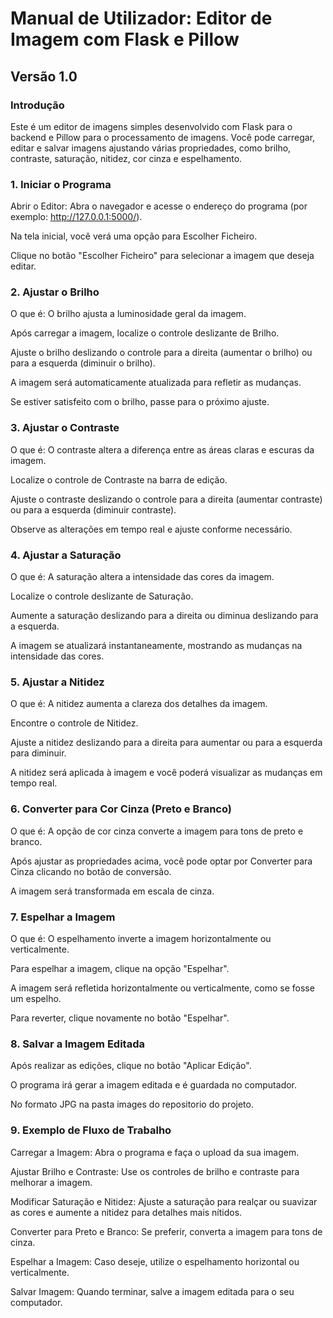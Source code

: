 # Manual de Utilizador: Editor de Imagem com Flask e Pillow
## Versão 1.0

### Introdução
Este é um editor de imagens simples desenvolvido com Flask para o backend e Pillow para o processamento de imagens. Você pode carregar, editar e salvar imagens ajustando várias propriedades, como brilho, contraste, saturação, nitidez, cor cinza e espelhamento.

### 1. Iniciar o Programa
Abrir o Editor: Abra o navegador e acesse o endereço do programa (por exemplo: http://127.0.0.1:5000/).

Na tela inicial, você verá uma opção para Escolher Ficheiro.

Clique no botão "Escolher Ficheiro" para selecionar a imagem que deseja editar.

### 2. Ajustar o Brilho
O que é: O brilho ajusta a luminosidade geral da imagem.

Após carregar a imagem, localize o controle deslizante de Brilho.

Ajuste o brilho deslizando o controle para a direita (aumentar o brilho) ou para a esquerda (diminuir o brilho).

A imagem será automaticamente atualizada para refletir as mudanças.

Se estiver satisfeito com o brilho, passe para o próximo ajuste.

### 3. Ajustar o Contraste
O que é: O contraste altera a diferença entre as áreas claras e escuras da imagem.

Localize o controle de Contraste na barra de edição.

Ajuste o contraste deslizando o controle para a direita (aumentar contraste) ou para a esquerda (diminuir contraste).

Observe as alterações em tempo real e ajuste conforme necessário.

### 4. Ajustar a Saturação
O que é: A saturação altera a intensidade das cores da imagem.

Localize o controle deslizante de Saturação.

Aumente a saturação deslizando para a direita ou diminua deslizando para a esquerda.

A imagem se atualizará instantaneamente, mostrando as mudanças na intensidade das cores.

### 5. Ajustar a Nitidez
O que é: A nitidez aumenta a clareza dos detalhes da imagem.

Encontre o controle de Nitidez.

Ajuste a nitidez deslizando para a direita para aumentar ou para a esquerda para diminuir.

A nitidez será aplicada à imagem e você poderá visualizar as mudanças em tempo real.

### 6. Converter para Cor Cinza (Preto e Branco)
O que é: A opção de cor cinza converte a imagem para tons de preto e branco.

Após ajustar as propriedades acima, você pode optar por Converter para Cinza clicando no botão de conversão.

A imagem será transformada em escala de cinza.

### 7. Espelhar a Imagem
O que é: O espelhamento inverte a imagem horizontalmente ou verticalmente.

Para espelhar a imagem, clique na opção "Espelhar".

A imagem será refletida horizontalmente ou verticalmente, como se fosse um espelho.

Para reverter, clique novamente no botão "Espelhar".

### 8. Salvar a Imagem Editada
Após realizar as edições, clique no botão "Aplicar Edição".

O programa irá gerar a imagem editada e é guardada no computador.

No formato JPG na pasta images do repositorio do projeto.

### 9. Exemplo de Fluxo de Trabalho
Carregar a Imagem: Abra o programa e faça o upload da sua imagem.

Ajustar Brilho e Contraste: Use os controles de brilho e contraste para melhorar a imagem.

Modificar Saturação e Nitidez: Ajuste a saturação para realçar ou suavizar as cores e aumente a nitidez para detalhes mais nítidos.

Converter para Preto e Branco: Se preferir, converta a imagem para tons de cinza.

Espelhar a Imagem: Caso deseje, utilize o espelhamento horizontal ou verticalmente.

Salvar Imagem: Quando terminar, salve a imagem editada para o seu computador.



